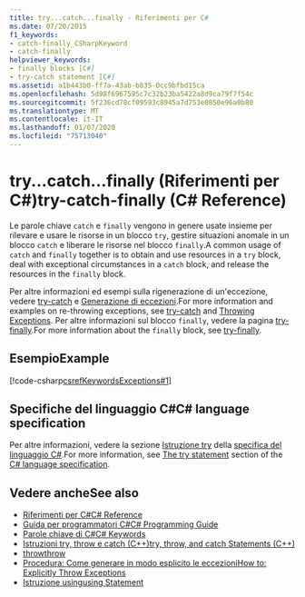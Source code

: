 ```yaml
---
title: try...catch...finally - Riferimenti per C#
ms.date: 07/20/2015
f1_keywords:
- catch-finally_CSharpKeyword
- catch-finally
helpviewer_keywords:
- finally blocks [C#]
- try-catch statement [C#]
ms.assetid: a1b443b0-ff7a-43ab-b835-0cc9bfbd15ca
ms.openlocfilehash: 5d98f6967595c7c32b23ba5422a8d9ca79f7f54c
ms.sourcegitcommit: 5f236cd78cf09593c8945a7d753e0850e96a0b80
ms.translationtype: MT
ms.contentlocale: it-IT
ms.lasthandoff: 01/07/2020
ms.locfileid: "75713040"
---
```

# <a name="try-catch-finally-c-reference"></a><span data-ttu-id="1d6c5-102">try...catch...finally (Riferimenti per C#)</span><span class="sxs-lookup"><span data-stu-id="1d6c5-102">try-catch-finally (C# Reference)</span></span>

<span data-ttu-id="1d6c5-103">Le parole chiave `catch` e `finally` vengono in genere usate insieme per rilevare e usare le risorse in un blocco `try`, gestire situazioni anomale in un blocco `catch` e liberare le risorse nel blocco `finally`.</span><span class="sxs-lookup"><span data-stu-id="1d6c5-103">A common usage of `catch` and `finally` together is to obtain and use resources in a `try` block, deal with exceptional circumstances in a `catch` block, and release the resources in the `finally` block.</span></span>

 <span data-ttu-id="1d6c5-104">Per altre informazioni ed esempi sulla rigenerazione di un'eccezione, vedere [try-catch](try-catch.md) e [Generazione di eccezioni](../../../standard/exceptions/index.md).</span><span class="sxs-lookup"><span data-stu-id="1d6c5-104">For more information and examples on re-throwing exceptions, see [try-catch](try-catch.md) and [Throwing Exceptions](../../../standard/exceptions/index.md).</span></span> <span data-ttu-id="1d6c5-105">Per altre informazioni sul blocco `finally`, vedere la pagina [try-finally](try-finally.md).</span><span class="sxs-lookup"><span data-stu-id="1d6c5-105">For more information about the `finally` block, see [try-finally](try-finally.md).</span></span>

## <a name="example"></a><span data-ttu-id="1d6c5-106">Esempio</span><span class="sxs-lookup"><span data-stu-id="1d6c5-106">Example</span></span>

[!code-csharp[csrefKeywordsExceptions#1](~/samples/snippets/csharp/VS_Snippets_VBCSharp/csrefKeywordsExceptions/CS/csrefKeywordsExceptions.cs#1)]  

## <a name="c-language-specification"></a><span data-ttu-id="1d6c5-107">Specifiche del linguaggio C#</span><span class="sxs-lookup"><span data-stu-id="1d6c5-107">C# language specification</span></span>

<span data-ttu-id="1d6c5-108">Per altre informazioni, vedere la sezione [Istruzione try](~/_csharplang/spec/statements.md#the-try-statement) della [specifica del linguaggio C#](~/_csharplang/spec/introduction.md).</span><span class="sxs-lookup"><span data-stu-id="1d6c5-108">For more information, see [The try statement](~/_csharplang/spec/statements.md#the-try-statement) section of the [C# language specification](~/_csharplang/spec/introduction.md).</span></span>

## <a name="see-also"></a><span data-ttu-id="1d6c5-109">Vedere anche</span><span class="sxs-lookup"><span data-stu-id="1d6c5-109">See also</span></span>

- [<span data-ttu-id="1d6c5-110">Riferimenti per C#</span><span class="sxs-lookup"><span data-stu-id="1d6c5-110">C# Reference</span></span>](../index.md)
- [<span data-ttu-id="1d6c5-111">Guida per programmatori C#</span><span class="sxs-lookup"><span data-stu-id="1d6c5-111">C# Programming Guide</span></span>](../../programming-guide/index.md)
- [<span data-ttu-id="1d6c5-112">Parole chiave di C#</span><span class="sxs-lookup"><span data-stu-id="1d6c5-112">C# Keywords</span></span>](index.md)
- [<span data-ttu-id="1d6c5-113">Istruzioni try, throw e catch (C++)</span><span class="sxs-lookup"><span data-stu-id="1d6c5-113">try, throw, and catch Statements (C++)</span></span>](/cpp/cpp/try-throw-and-catch-statements-cpp)
- [<span data-ttu-id="1d6c5-114">throw</span><span class="sxs-lookup"><span data-stu-id="1d6c5-114">throw</span></span>](throw.md)
- [<span data-ttu-id="1d6c5-115">Procedura: Come generare in modo esplicito le eccezioni</span><span class="sxs-lookup"><span data-stu-id="1d6c5-115">How to: Explicitly Throw Exceptions</span></span>](../../../standard/exceptions/how-to-explicitly-throw-exceptions.md)
- [<span data-ttu-id="1d6c5-116">Istruzione using</span><span class="sxs-lookup"><span data-stu-id="1d6c5-116">using Statement</span></span>](using-statement.md)
